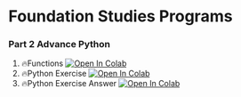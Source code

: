 # Foundation Studies Programs 

### Part 2 Advance Python
1. 🔥Functions [![Open In Colab](https://colab.research.google.com/assets/colab-badge.svg)](https://colab.research.google.com/github/TA-aiacademy/CMU_Course/blob/foundation/Foundation/Part_2/4_Functions.ipynb)
2. 🔥Python Exercise [![Open In Colab](https://colab.research.google.com/assets/colab-badge.svg)](https://colab.research.google.com/github/TA-aiacademy/CMU_Course/blob/foundation/Foundation/Part_2/python_exercise.ipynb)
3. 🔥Python Exercise Answer [![Open In Colab](https://colab.research.google.com/assets/colab-badge.svg)](https://colab.research.google.com/github/TA-aiacademy/CMU_Course/blob/foundation/Foundation/Part_2/python_exercise_answer.ipynb)
